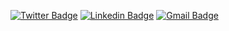 [![Twitter Badge](https://img.shields.io/badge/-Erasmo_Neto-1ca0f1?style=flat-square&logo=twitter&logoColor=white&link=https://twitter.com/erasmo_aln)](https://twitter.com/erasmo_aln) 
[![Linkedin Badge](https://img.shields.io/badge/-Erasmo_Neto-blue?style=flat-square&logo=Linkedin&logoColor=white&link=https://www.linkedin.com/in/erasmoneto/)](https://www.linkedin.com/in/erasmoneto/)
[![Gmail Badge](https://img.shields.io/badge/-erasmo.aln@gmail.com-c14438?style=flat-square&logo=Gmail&logoColor=white&link=mailto:erasmo.aln@gmail.com)](mailto:erasmo.aln@gmail.com)







<!--
**erasmo-aln/erasmo-aln** is a ✨ _special_ ✨ repository because its `README.md` (this file) appears on your GitHub profile.

Here are some ideas to get you started:

- 🔭 I’m currently working on ...
- 🌱 I’m currently learning ...
- 👯 I’m looking to collaborate on ...
- 🤔 I’m looking for help with ...
- 💬 Ask me about ...
- 📫 How to reach me: ...
- 😄 Pronouns: ...
- ⚡ Fun fact: ...
-->
